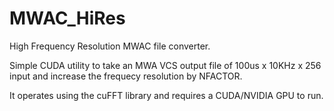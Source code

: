 # MWAC_HiRes
High Frequency Resolution MWAC file converter.

Simple CUDA utility to take an MWA VCS output file of 100us x 10KHz x 256 input and increase the frequecy resolution by NFACTOR.

It operates using the cuFFT library and requires a CUDA/NVIDIA GPU to run.


